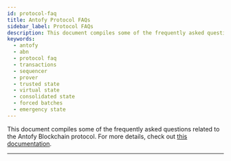 ```yaml
---
id: protocol-faq
title: Antofy Protocol FAQs
sidebar_label: Protocol FAQs
description: This document compiles some of the frequently asked questions related to the Antofy Blockchain protocol.
keywords:
  - antofy
  - abn
  - protocol faq
  - transactions
  - sequencer
  - prover
  - trusted state
  - virtual state
  - consolidated state
  - forced batches
  - emergency state
---
```


This document compiles some of the frequently asked questions related to the Antofy Blockchain protocol. For more details, check out [this documentation](/protocol/introduction.md).

---
